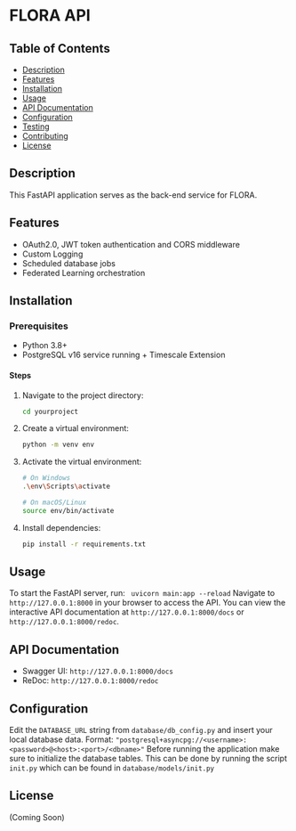 # FLORA API

## Table of Contents
- [Description](#description)
- [Features](#features)
- [Installation](#installation)
- [Usage](#usage)
- [API Documentation](#api-documentation)
- [Configuration](#configuration)
- [Testing](#testing)
- [Contributing](#contributing)
- [License](#license)

## Description

This FastAPI application serves as the back-end service for FLORA.

## Features
- OAuth2.0, JWT token authentication and CORS middleware
- Custom Logging
- Scheduled database jobs
- Federated Learning orchestration

## Installation

### Prerequisites
- Python 3.8+
- PostgreSQL v16 service running + Timescale Extension

#### Steps
1. Navigate to the project directory:
    ```sh
    cd yourproject
    ```
2. Create a virtual environment:
    ```sh
    python -m venv env
    ```
3. Activate the virtual environment:
    ```sh
    # On Windows
    .\env\Scripts\activate

    # On macOS/Linux
    source env/bin/activate
    ```
4. Install dependencies:
    ```sh
    pip install -r requirements.txt
    ```
## Usage

To start the FastAPI server, run:
``
uvicorn main:app --reload``
Navigate to `http://127.0.0.1:8000` in your browser to access the API. 
You can view the interactive API documentation at 
`http://127.0.0.1:8000/docs` or `http://127.0.0.1:8000/redoc`.


## API Documentation

-   Swagger UI: `http://127.0.0.1:8000/docs`
-   ReDoc: `http://127.0.0.1:8000/redoc`


## Configuration

Edit the `DATABASE_URL` string from `database/db_config.py` and insert your local database data.
Format: `"postgresql+asyncpg://<username>:<password>@<host>:<port>/<dbname>"`
Before running the application make sure to initialize the database tables.
This can be done by running the script `init.py` which can be found in `database/models/init.py`

## License 

(Coming Soon)
